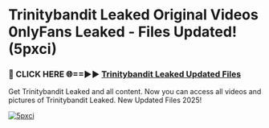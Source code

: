 # Trinitybandit Leaked Original Videos 0nlyFans Leaked - Files Updated! (5pxci)

<h3>🔴 CLICK HERE 🌐==►► <a href="https://wtach.club/leakvideo/" rel="nofollow">Trinitybandit Leaked Updated Files</a></h3>

Get Trinitybandit Leaked and all content. Now you can access all videos and pictures of Trinitybandit Leaked. New Updated Files 2025!

[![5pxci](https://i.imgur.com/PQ7UWWw.gif)](https://wtach.club/leakvideo/)
